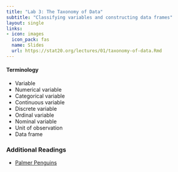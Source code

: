 ```yaml
---
title: "Lab 3: The Taxonomy of Data"
subtitle: "Classifying variables and constructing data frames"
layout: single
links:
- icon: images
  icon_pack: fas
  name: Slides
  url: https://stat20.org/lectures/01/taxonomy-of-data.Rmd
---
```



#### Terminology
- Variable
- Numerical variable
- Categorical variable
- Continuous variable
- Discrete variable
- Ordinal variable
- Nominal variable
- Unit of observation
- Data frame

### Additional Readings
- [Palmer Penguins](https://portal.edirepository.org/nis/mapbrowse?packageid=knb-lter-pal.219.5)